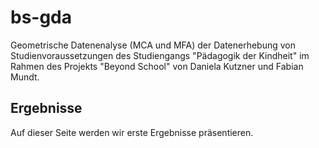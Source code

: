 # bs-gda

Geometrische Datenenalyse (MCA und MFA) der Datenerhebung von Studienvoraussetzungen des Studiengangs "Pädagogik der Kindheit" im Rahmen des Projekts "Beyond School" von Daniela Kutzner und Fabian Mundt.

## Ergebnisse

Auf dieser Seite werden wir erste Ergebnisse präsentieren.
